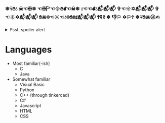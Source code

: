 ### ❄︎☟︎✋︎💧︎ ☠︎☜︎✠︎❄︎ ☜︎✠︎🏱︎☜︎☼︎✋︎💣︎☜︎☠︎❄︎ 💧︎☜︎☜︎💣︎💧︎📬︎📬︎📬︎ ✞︎☜︎☼︎✡︎📬︎📬︎📬︎ ✞︎☜︎☼︎✡︎📬︎📬︎📬︎ ✋︎☠︎❄︎☜︎☼︎☜︎💧︎❄︎✋︎☠︎☝︎📬︎📬︎📬︎ 🕈︎☟︎✌︎❄︎ 👎︎⚐︎ ✡︎⚐︎🕆︎ ❄︎☟︎✋︎☠︎😐︎✍︎

<details>
  <summary>Psst. spoiler alert</summary>
  Both of them are still work-in progress (and by that I mean they don't have anything yet LMAO):
  
  - Personal Website: https://pieisspy.neocities.org/ 
  
  - Portfolio Website: https://pieisspy.github.io/
</details>

# Languages
- Most familiar(-ish)
  - C
  - Java
- Somewhat familiar
  - Visual Basic
  - Python
  - C++ (through tinkercad)
  - C#
  - Javascript
  - HTML
  - CSS
